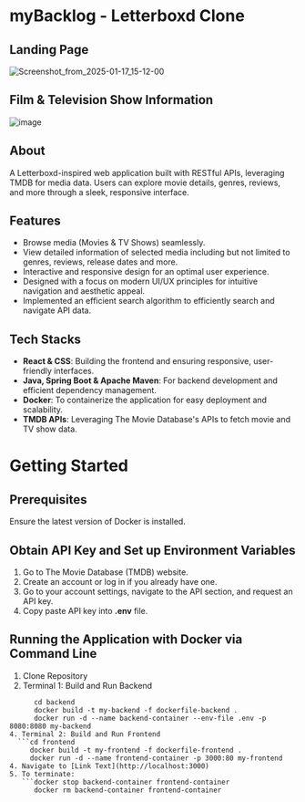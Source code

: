# myBacklog - Letterboxd Clone 

## Landing Page
![Screenshot_from_2025-01-17_15-12-00](https://github.com/user-attachments/assets/ac91b1e1-24c3-45d1-a5c7-f08ccc8f3ad3)

## Film & Television Show Information 
![image](https://github.com/user-attachments/assets/fc7a3b55-65c3-4e5c-a706-9763cd69ca55)


## About
A Letterboxd-inspired web application built with RESTful APIs, leveraging TMDB for media data. Users can explore movie details, genres, reviews, and more through a sleek, responsive interface.

## Features
- Browse media (Movies & TV Shows) seamlessly.
- View detailed information of selected media including but not limited to genres, reviews, release dates and more.
- Interactive and responsive design for an optimal user experience.
- Designed with a focus on modern UI/UX principles for intuitive navigation and aesthetic appeal.
- Implemented an efficient search algorithm to efficiently search and navigate API data.

## Tech Stacks
- **React & CSS**: Building the frontend and ensuring responsive, user-friendly interfaces.
- **Java, Spring Boot & Apache Maven**: For backend development and efficient dependency management.
- **Docker**: To containerize the application for easy deployment and scalability.
- **TMDB APIs**: Leveraging The Movie Database's APIs to fetch movie and TV show data.

# Getting Started
## Prerequisites
Ensure the latest version of Docker is installed.

## Obtain API Key and Set up Environment Variables
1. Go to The Movie Database (TMDB) website.
2. Create an account or log in if you already have one.
3. Go to your account settings, navigate to the API section, and request an API key.
4. Copy paste API key into **.env** file.

## Running the Application with Docker via Command Line
1. Clone Repository
2. Terminal 1: Build and Run Backend
```
      cd backend
      docker build -t my-backend -f dockerfile-backend .
      docker run -d --name backend-container --env-file .env -p 8080:8080 my-backend
4. Terminal 2: Build and Run Frontend 
  ```cd frontend
     docker build -t my-frontend -f dockerfile-frontend .
     docker run -d --name frontend-container -p 3000:80 my-frontend
4. Navigate to [Link Text](http://localhost:3000)
5. To terminate:
   ```docker stop backend-container frontend-container
      docker rm backend-container frontend-container
     

